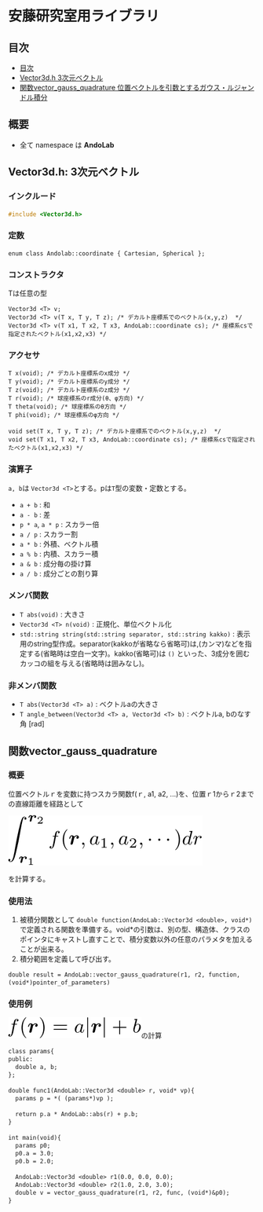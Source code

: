 # 安藤研究室用ライブラリ
## 目次
* [目次](#概要)
* [Vector3d.h 3次元ベクトル](#vector3dh-3次元ベクトル)
* [関数vector_gauss_quadrature 位置ベクトルを引数とするガウス・ルジャンドル積分](#関数vector_gauss_quadrature)

## 概要
* 全て namespace は <b>AndoLab</b>

## Vector3d.h: 3次元ベクトル

### インクルード
```C++:Vector3d.h
#include <Vector3d.h>
```

### 定数
```C++:
enum class Andolab::coordinate { Cartesian, Spherical };
```

### コンストラクタ
Tは任意の型
```C++:
Vector3d <T> v;
Vector3d <T> v(T x, T y, T z); /* デカルト座標系でのベクトル(x,y,z)  */
Vector3d <T> v(T x1, T x2, T x3, AndoLab::coordinate cs); /* 座標系csで指定されたベクトル(x1,x2,x3) */
```

### アクセサ
```C++:
T x(void); /* デカルト座標系のx成分 */
T y(void); /* デカルト座標系のy成分 */
T z(void); /* デカルト座標系のz成分 */
T r(void); /* 球座標系のr成分(θ、φ方向) */
T theta(void); /* 球座標系のθ方向 */
T phi(void); /* 球座標系のφ方向 */

void set(T x, T y, T z); /* デカルト座標系でのベクトル(x,y,z)  */
void set(T x1, T x2, T x3, AndoLab::coordinate cs); /* 座標系csで指定されたベクトル(x1,x2,x3) */
```

### 演算子
`a, b`は `Vector3d <T>`とする。pは`T`型の変数・定数とする。
* `a + b` : 和
* `a - b` : 差
* `p * a`, `a * p` : スカラー倍
* `a / p` : スカラー割
* `a * b` : 外積、ベクトル積
* `a % b` : 内積、スカラー積
* `a & b` : 成分毎の掛け算
* `a / b` : 成分ごとの割り算

### メンバ関数
* `T abs(void)` : 大きさ
* `Vector3d <T> n(void)` : 正規化、単位ベクトル化
* `std::string string(std::string separator, std::string kakko)` : 表示用のstring型作成。separator(kakkoが省略なら省略可)は,(カンマ)などを指定する(省略時は空白一文字)。kakko(省略可)は ```()``` といった、3成分を囲むカッコの組を与える(省略時は囲みなし)。

### 非メンバ関数
* `T abs(Vector3d <T> a)` : ベクトルaの大きさ
* `T angle_between(Vector3d <T> a, Vector3d <T> b)` : ベクトルa, bのなす角 [rad]

## 関数vector_gauss_quadrature

### 概要
位置ベクトルｒを変数に持つスカラ関数f(ｒ, a1, a2, ...)を、位置ｒ1からｒ2までの直線距離を経路として

<img src="img/eq_vector_gauss_quadrature.png">

を計算する。

### 使用法
1. 被積分関数として
`double function(AndoLab::Vector3d <double>, void*)`
で定義される関数を準備する。void*の引数は、別の型、構造体、クラスのポインタにキャストし直すことで、積分変数以外の任意のパラメタを加えることが出来る。
2. 積分範囲を定義して呼び出す。
```C++:
double result = AndoLab::vector_gauss_quadrature(r1, r2, function, (void*)pointer_of_parameters)
```

### 使用例
<img src="img/eq_vector_gauss_quadrature_sample.png">の計算
```C++:
class params{
public:
  double a, b;
};

double func1(AndoLab::Vector3d <double> r, void* vp){
  params p = *( (params*)vp );

  return p.a * AndoLab::abs(r) + p.b;
}

int main(void){
  params p0;
  p0.a = 3.0;
  p0.b = 2.0;

  AndoLab::Vector3d <double> r1(0.0, 0.0, 0.0);
  AndoLab::Vector3d <double> r2(1.0, 2.0, 3.0);
  double v = vector_gauss_quadrature(r1, r2, func, (void*)&p0);
}
```
